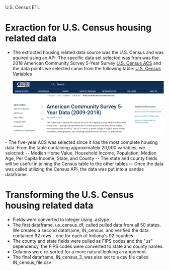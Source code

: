U.S. Census ETL

# Exraction for U.S. Census housing related data
- The extracted housing related data source was the U.S. Census and was aquired using an API. The specific data set selected was from was the 2018 American Community Survey 5-Year Survey [U.S. Census ACS](https://www.census.gov/data/developers/data-sets/acs-5year.html) and the data points we selected came from the following table: [U.S. Census Variables](https://api.census.gov/data/2018/acs/acs5/variables.html)
    <p align="center">
  <img src="ACS_Screen_Shot.png">
</p>
- The five-year ACS was selected since it has the most complete housing data. From the table containing approximately 20,000 variables, we selected:
-- Median Home Value, Household Income, Population, Median Age, Per Capita Income, State, and County
-- The state and county fields will be useful in joining the Census table to the other tables
-- Once the data was called utilizing the Census API, the data was put into a pandas dataframe.

# Transforming the U.S. Census housing related data
- Fields were converted to integer using .astype.
- The first dataframe, us_census_df, called pulled data from all 50 states. We created a second dataframe, IN_census, and verified the data contained 92 rows - one for each of Indiana's 92 counties.
- The county and state fields were pulled as FIPS codes and the "us" dependency, the FIPS codes were converted to state and county names.
- Columns were re-sorted for a more natural looking arrangement.
- The final dataframe, IN_census_3, was also set to a csv file called IN_census_file.csv
